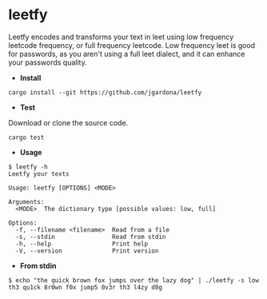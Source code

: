 # leetfy
Leetfy encodes and transforms your text in leet using low frequency leetcode frequency, or full frequency leetcode.
Low frequency leet is good for passwords, as you aren't using a full leet dialect, and it can enhance your passwords quality.

* **Install**

```
cargo install --git https://github.com/jgardona/leetfy
```

* **Test**

Download or clone the source code.
```
cargo test
```

* **Usage**
```
$ leetfy -h
Leetfy your texts

Usage: leetfy [OPTIONS] <MODE>

Arguments:
  <MODE>  The dictionary type [possible values: low, full]

Options:
  -f, --filename <filename>  Read from a file
  -s, --stdin                Read from stdin
  -h, --help                 Print help
  -V, --version              Print version
```

* **From stdin**
```
$ echo "the quick brown fox jumps over the lazy dog" | ./leetfy -s low
th3 qu1ck 8r0wn f0x jump5 0v3r th3 l4zy d0g
```